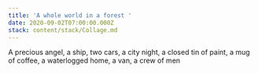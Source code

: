 ```yaml
---
title: 'A whole world in a forest '
date: 2020-09-02T07:00:00.000Z
stack: content/stack/Collage.md
---
```


A precious angel, a ship, two cars, a city night, a closed tin of paint, a mug of coffee, a waterlogged home, a van, a crew of men
